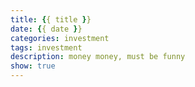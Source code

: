 ```yaml
---
title: {{ title }}
date: {{ date }}
categories: investment
tags: investment
description: money money, must be funny
show: true
---
```

